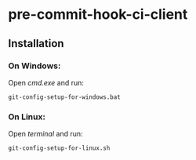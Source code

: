 # pre-commit-hook-ci-client

## Installation

### On Windows:

Open *cmd.exe* and run:
```
git-config-setup-for-windows.bat
```

### On Linux:

Open *terminal* and run:
```
git-config-setup-for-linux.sh
```
